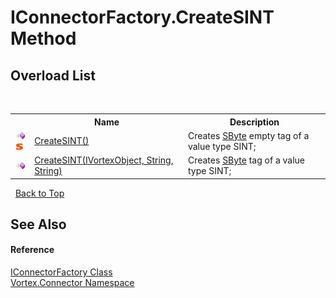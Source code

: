 # IConnectorFactory.CreateSINT Method 
 


## Overload List
&nbsp;<table><tr><th></th><th>Name</th><th>Description</th></tr><tr><td>![Public method](media/pubmethod.gif "Public method")![Static member](media/static.gif "Static member")</td><td><a href="M_Vortex_Connector_IConnectorFactory_CreateSINT.md">CreateSINT()</a></td><td>
Creates <a href="https://docs.microsoft.com/dotnet/api/system.sbyte" target="_blank">SByte</a> empty tag of a value type SINT;</td></tr><tr><td>![Public method](media/pubmethod.gif "Public method")</td><td><a href="M_Vortex_Connector_IConnectorFactory_CreateSINT_1.md">CreateSINT(IVortexObject, String, String)</a></td><td>
Creates <a href="https://docs.microsoft.com/dotnet/api/system.sbyte" target="_blank">SByte</a> tag of a value type SINT;</td></tr></table>&nbsp;
<a href="#iconnectorfactory.createsint-method">Back to Top</a>

## See Also


#### Reference
<a href="T_Vortex_Connector_IConnectorFactory.md">IConnectorFactory Class</a><br /><a href="N_Vortex_Connector.md">Vortex.Connector Namespace</a><br />